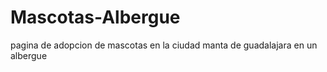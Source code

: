 # Mascotas-Albergue
pagina de adopcion de mascotas en la ciudad manta de guadalajara en un albergue 
